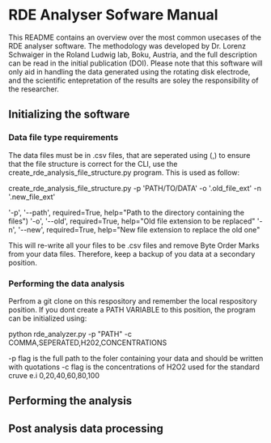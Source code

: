 # RDE Analyser Sofware Manual

This README contains an overview over the most common usecases of the RDE analyser software. The methodology was developed by Dr. Lorenz Schwaiger in the Roland Ludwig lab, Boku, Austria, and the full description can be read in the initial publication (DOI). Please note that this software will only aid in handling the data generated using the rotating disk electrode, and the scientific entepretation of the results are soley the responsibility of the researcher. 

## Initializing the software

### Data file type requirements 

The data files must be in .csv files, that are seperated using (,) to ensure that the file structure is correct for the CLI, use the create_rde_analysis_file_structure.py program. This is used as follow:

create_rde_analysis_file_structure.py -p 'PATH/TO/DATA' -o '.old_file_ext' -n '.new_file_ext'

  '-p', '--path', required=True, help="Path to the directory containing the files")
  '-o', '--old', required=True, help="Old file extension to be replaced"
  '-n', '--new', required=True, help="New file extension to replace the old one"

This will re-write all your files to be .csv files and remove Byte Order Marks from your data files. Therefore, keep a backup of you data at a secondary position.  


### Performing the data analysis

Perfrom a git clone on this respository and remember the local respository position. If you dont create a PATH VARIABLE to this position, the program can be initialized using:

python rde_analyzer.py -p "PATH" -c COMMA,SEPERATED,H202,CONCENTRATIONS 

  -p flag is the full path to the foler containing your data and should be written with quotations
  -c flag is the concentrations of H2O2 used for the standard cruve e.i 0,20,40,60,80,100





## Performing the analysis

## Post analysis data processing  
